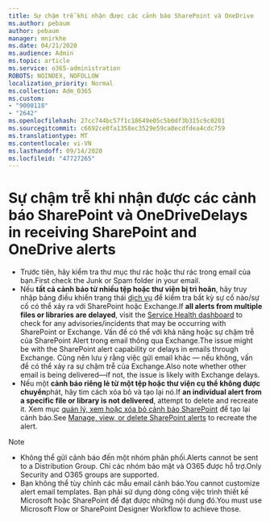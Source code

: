 ```yaml
---
title: Sự chậm trễ khi nhận được các cảnh báo SharePoint và OneDrive
ms.author: pebaum
author: pebaum
manager: mnirkhe
ms.date: 04/21/2020
ms.audience: Admin
ms.topic: article
ms.service: o365-administration
ROBOTS: NOINDEX, NOFOLLOW
localization_priority: Normal
ms.collection: Adm_O365
ms.custom:
- "9000118"
- "2642"
ms.openlocfilehash: 27cc744bc57f1c18649e05c5b0df3b315c9c0201
ms.sourcegitcommit: c6692ce0fa1358ec3529e59ca0ecdfdea4cdc759
ms.translationtype: MT
ms.contentlocale: vi-VN
ms.lasthandoff: 09/14/2020
ms.locfileid: "47727265"
---
```

# <a name="delays-in-receiving-sharepoint-and-onedrive-alerts"></a><span data-ttu-id="379b8-102">Sự chậm trễ khi nhận được các cảnh báo SharePoint và OneDrive</span><span class="sxs-lookup"><span data-stu-id="379b8-102">Delays in receiving SharePoint and OneDrive alerts</span></span>

- <span data-ttu-id="379b8-103">Trước tiên, hãy kiểm tra thư mục thư rác hoặc thư rác trong email của bạn.</span><span class="sxs-lookup"><span data-stu-id="379b8-103">First check the Junk or Spam folder in your email.</span></span>
- <span data-ttu-id="379b8-104">Nếu **tất cả cảnh báo từ nhiều tệp hoặc thư viện bị trì hoãn**, hãy truy nhập bảng điều khiển trạng thái [dịch vụ](https://portal.office.com/adminportal/home?ref=/servicehealth) để kiểm tra bất kỳ sự cố nào/sự cố có thể xảy ra với SharePoint hoặc Exchange.</span><span class="sxs-lookup"><span data-stu-id="379b8-104">If **all alerts from multiple files or libraries are delayed**, visit the [Service Health dashboard](https://portal.office.com/adminportal/home?ref=/servicehealth) to check for any advisories/incidents that may be occurring with SharePoint or Exchange.</span></span> <span data-ttu-id="379b8-105">Vấn đề có thể với khả năng hoặc sự chậm trễ của SharePoint Alert trong email thông qua Exchange.</span><span class="sxs-lookup"><span data-stu-id="379b8-105">The issue might be with the SharePoint alert capability or delays in emails through Exchange.</span></span> <span data-ttu-id="379b8-106">Cũng nên lưu ý rằng việc gửi email khác — nếu không, vấn đề có thể xảy ra sự chậm trễ của Exchange.</span><span class="sxs-lookup"><span data-stu-id="379b8-106">Also note whether other email is being delivered—if not, the issue is likely with Exchange delays.</span></span>
- <span data-ttu-id="379b8-107">Nếu một **cảnh báo riêng lẻ từ một tệp hoặc thư viện cụ thể không được chuyển**phát, hãy tìm cách xóa bỏ và tạo lại nó.</span><span class="sxs-lookup"><span data-stu-id="379b8-107">If **an individual alert from a specific file or library is not delivered**, attempt to delete and recreate it.</span></span> <span data-ttu-id="379b8-108">Xem mục [quản lý, xem hoặc xóa bỏ cảnh báo SharePoint](https://support.microsoft.com/office/99dfb19c-9a90-4a8c-aba1-aa8c8afb0de2) để tạo lại cảnh báo.</span><span class="sxs-lookup"><span data-stu-id="379b8-108">See [Manage, view, or delete SharePoint alerts](https://support.microsoft.com/office/99dfb19c-9a90-4a8c-aba1-aa8c8afb0de2) to recreate the alert.</span></span>

> [!NOTE]
> - <span data-ttu-id="379b8-109">Không thể gửi cảnh báo đến một nhóm phân phối.</span><span class="sxs-lookup"><span data-stu-id="379b8-109">Alerts cannot be sent to a Distribution Group.</span></span> <span data-ttu-id="379b8-110">Chỉ các nhóm bảo mật và O365 được hỗ trợ.</span><span class="sxs-lookup"><span data-stu-id="379b8-110">Only Security and O365 groups are supported.</span></span>
> - <span data-ttu-id="379b8-111">Bạn không thể tùy chỉnh các mẫu email cảnh báo.</span><span class="sxs-lookup"><span data-stu-id="379b8-111">You cannot customize alert email templates.</span></span> <span data-ttu-id="379b8-112">Bạn phải sử dụng dòng công việc trình thiết kế Microsoft hoặc SharePoint để đạt được những nội dung đó.</span><span class="sxs-lookup"><span data-stu-id="379b8-112">You must use Microsoft Flow or SharePoint Designer Workflow to achieve those.</span></span>
